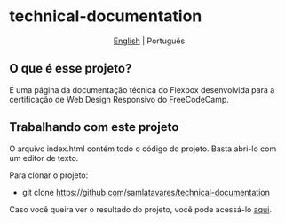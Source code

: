 # technical-documentation
<p align="center">
	<a href="https://github.com/samlatavares/technical-documentation/blob/master/README.md">English</a> | <span>Português</span>
</p>

## O que é esse projeto?
É uma página da documentação técnica do Flexbox desenvolvida para a certificação de Web Design Responsivo do FreeCodeCamp.

## Trabalhando com este projeto
O arquivo index.html contém todo o código do projeto. Basta abri-lo com um editor de texto.

Para clonar o projeto:
- git clone https://github.com/samlatavares/technical-documentation


Caso você queira ver o resultado do projeto, você pode acessá-lo <a href="https://samlatavares.github.io/technical-documentation/" target="_blank">aqui</a>.